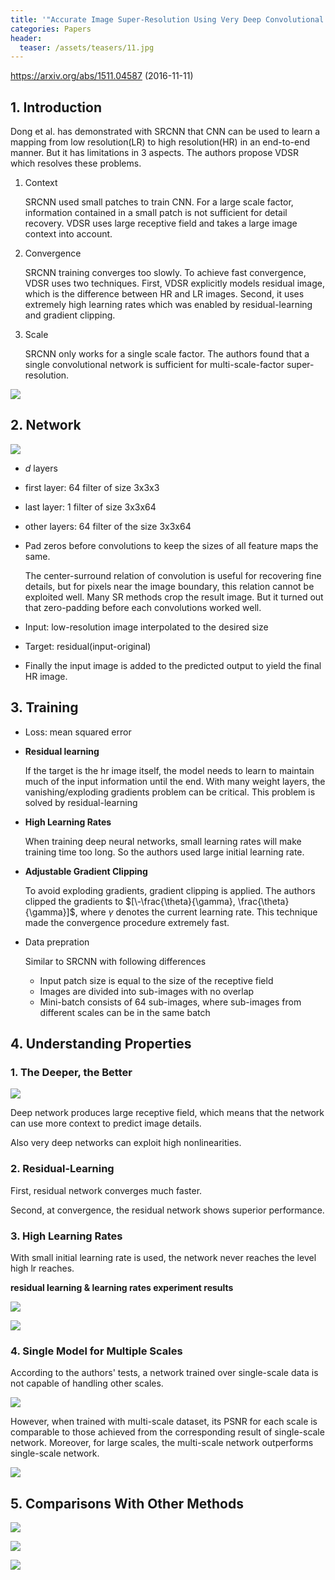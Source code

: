 ```yaml
---
title: '"Accurate Image Super-Resolution Using Very Deep Convolutional Networks" Summarized'
categories: Papers
header:
  teaser: /assets/teasers/11.jpg
---
```


https://arxiv.org/abs/1511.04587 (2016-11-11)



## 1. Introduction

Dong et al. has demonstrated with SRCNN that CNN can be used to learn a mapping from low resolution(LR) to high resolution(HR) in an end-to-end manner. But it has limitations in 3 aspects. The authors propose VDSR which resolves these problems.

1. Context

   SRCNN used small patches to train CNN. For a large scale factor, information contained in a small patch is not sufficient for detail recovery. VDSR uses large receptive field and takes a large image context into account.

2. Convergence

   SRCNN training converges too slowly. To achieve fast convergence, VDSR uses two techniques. First, VDSR explicitly models residual image, which is the difference between HR and LR images. Second, it uses extremely high learning rates which was enabled by residual-learning and gradient clipping.

3. Scale

   SRCNN only works for a single scale factor. The authors found that a single convolutional network is sufficient for multi-scale-factor super-resolution.

![](https://lh3.googleusercontent.com/2-SQ_2DEBEqDeH0oGhpJuKtYkbxu5WwSJOErB_Zkzx7LXUjiy6Zq4BDHR8n0DrPHEI20KQF33bknpPa-RgR7QVcLmyOtkXXkKkOx4SLwLTuR3stCvDwZXO7VbsGJoV81djAUfikjCg=w2400)



## 2. Network

![](https://lh3.googleusercontent.com/d5AVmsnNY40_hcoJY36ZCKk5cCaSALMxGJwkYtuBV2kQzyphgiGCiSdLVnL1R2Iu9lgKoaBqxkpr18cOPnM5ezRU5xe11s0gvrnFp7k9QWolLoigv-mmI0Cbq2jnQ9vr3oAz9qizLg=w2400)

* $d$ layers
* first layer: 64 filter of size 3x3x3
* last layer: 1 filter of size 3x3x64
* other layers: 64 filter of the size 3x3x64

* Pad zeros before convolutions to keep the sizes of all feature maps the same.

  The center-surround relation of convolution is useful for recovering fine details, but for pixels near the image boundary, this relation cannot be exploited well. Many SR methods crop the result image. But it turned out that zero-padding before each convolutions worked well.

* Input: low-resolution image interpolated to the desired size

* Target: residual(input-original)

* Finally the input image is added to the predicted output to yield the final HR image.



## 3. Training

* Loss: mean squared error

* **Residual learning**

  If the target is the hr image itself, the model needs to learn to maintain much of the input information until the end. With many weight layers, the vanishing/exploding gradients problem can be critical. This problem is solved by residual-learning

* **High Learning Rates**

  When training deep neural networks, small learning rates will make training time too long. So the authors used large initial learning rate.

* **Adjustable Gradient Clipping**

  To avoid exploding gradients, gradient clipping is applied. The authors clipped the gradients to $[\-\frac{\theta}{\gamma}, \frac{\theta}{\gamma}]$, where $\gamma$ denotes the current learning rate. This technique made the convergence procedure extremely fast.

* Data prepration

  Similar to SRCNN with following differences

  * Input patch size is equal to the size of the receptive field
  * Images are divided into sub-images with no overlap
  * Mini-batch consists of 64 sub-images, where sub-images from different scales can be in the same batch



## 4. Understanding Properties

### 1. The Deeper, the Better

![](https://lh3.googleusercontent.com/17RG5xxS5GXZKD7NDE3UwzB2Jy4JHjD-xsTqWfFNK83jN9LJI9ijiOu5FIQ6buFlPiKpnhBmtDYu7dQN__NMMvJNxdeIttbM6ZVvbF3NLOrmbSLNuY3hGQPt_IxAXivjHFv7toOanw=w2400)

Deep network produces large receptive field, which means that the network can use more context to predict image details.

Also very deep networks can exploit high nonlinearities.

### 2. Residual-Learning

First, residual network converges much faster.

Second, at convergence, the residual network shows superior performance.

### 3. High Learning Rates

With small initial learning rate is used, the network never reaches the level high lr reaches.



**residual learning & learning rates experiment results**

![](https://lh3.googleusercontent.com/LuDxmXuG2V52yflnhbDuXRjSzL-Qz4zGr6J49xGlx0_4Sm0VQlbFt6PcQad1L9QnaJXXskPkhnSoMe2wlFEjYd-ohiCYD7KRVA0duxncbUfJwHA5lcaYfRmWzqs7RizsInbb7Sf2lw=w2400)

![](https://lh3.googleusercontent.com/GyEVwR1YiduKZdwoZXGxzsYWMl3bD5FLUoYQla5wLkWMxO0Fmjr2KwrRG1MyBXG7M7bRQoSykRZMVGeXzh33zUk4uay1p8rvN7kEBkzEUtzk3m-Lrwi42I9RcDAeUVWdocOTI3wb7g=w2400)

### 4. Single Model for Multiple Scales

According to the authors' tests, a network trained over single-scale data is not capable of handling other scales.

![](https://lh3.googleusercontent.com/ASN9D3nPkqZ5YkKHzBbeP3Bqc2N3fDKdbJGduJnZZI16_p8QmffiFQlIzyNyl53LmdbykJW2oKTTy8Mspm10m5xFun_aObi2cAeLR07Fsx9n9__9pj23OEjr0EOph1cJ134935XF_w=w2400)

However, when trained with multi-scale dataset, its PSNR for each scale is comparable to those achieved from the corresponding result of single-scale network. Moreover, for large scales, the multi-scale network outperforms single-scale network.

![](https://lh3.googleusercontent.com/Ie8bcMwcYVhPHNWx1h9KmTTuNjwUDX2pOWCh01UVzCMVk4RVaJxmbaEgMK_mKI2an6U1zjkHvvsizLt3s27lXozC6DdNc6B19hbbNTk9YthbpHDcjCCzuLQJ50fh44CDe9p2HHxsVA=w2400)



## 5. Comparisons With Other Methods

![](https://lh3.googleusercontent.com/EhSQeX_6WBkJLN-9aG-R8Cvc_-cf7C1PA0zZIqxS4mwY1Njd6p2O-pJJO6sb4xBBpFXh-C9aVTt7qQt6CwZI6aIIa3ot7UAnZdtQR2pPkhoKBJkq_rzdzqi8fkmc0x_46zjGy1hxsw=w2400)

![](https://lh3.googleusercontent.com/i5TIhVxG1bg15rvJCeFMi5-keSYzMGysJIepOG3JzzyUYpJLqQTWAHhQp1gnu5qdm3xhQX6AjdAxIv3qg43g4rx3ExRDkA_SYXGbCh4eyNBvjEs8X_m7YuYPocxtuz_niiMq8A7vyA=w2400)

![](https://lh3.googleusercontent.com/nBeac0YENhjFKBhXshlzbYC3bYbreyaeqXsJATATRR2iFHEgnQI2dgOjcurcBx3OGx_n88MkQb61Secf1iSbnQIVNfohWYPIwV1MdmFBwndP1tVeC5yp9mtTPNbamGmy0dyzi-ZvQQ=w2400)